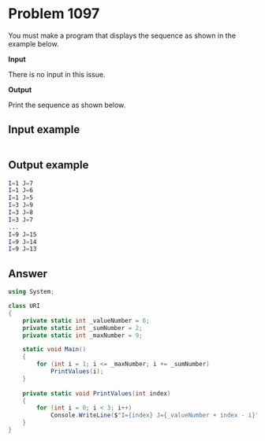 # Problem 1097 
You must make a program that displays the sequence as shown in the example below.

<b>Input</b>

There is no input in this issue.

<b>Output</b>

Print the sequence as shown below.

## Input example
```bash
```

## Output example
```bash
I=1 J=7
I=1 J=6
I=1 J=5
I=3 J=9
I=3 J=8
I=3 J=7
...
I=9 J=15
I=9 J=14
I=9 J=13
```

## Answer 
```cs
using System; 

class URI 
{
    private static int _valueNumber = 6;
    private static int _sumNumber = 2;
    private static int _maxNumber = 9;

    static void Main() 
    { 
        for (int i = 1; i <= _maxNumber; i += _sumNumber)            
            PrintValues(i);  
    }
    
    private static void PrintValues(int index)
    {
        for (int i = 0; i < 3; i++)
            Console.WriteLine($"I={index} J={_valueNumber + index - i}");
    }
}
```
